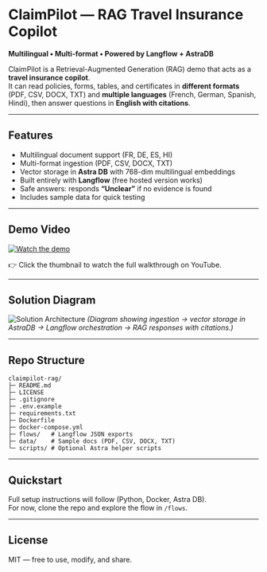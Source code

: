 # ClaimPilot — RAG Travel Insurance Copilot

**Multilingual • Multi-format • Powered by Langflow + AstraDB**

ClaimPilot is a Retrieval-Augmented Generation (RAG) demo that acts as a **travel insurance copilot**.  
It can read policies, forms, tables, and certificates in **different formats** (PDF, CSV, DOCX, TXT) and **multiple languages** (French, German, Spanish, Hindi), then answer questions in **English with citations**.

---

## Features
- Multilingual document support (FR, DE, ES, HI)
- Multi-format ingestion (PDF, CSV, DOCX, TXT)
- Vector storage in **Astra DB** with 768-dim multilingual embeddings
- Built entirely with **Langflow** (free hosted version works)
- Safe answers: responds **“Unclear”** if no evidence is found
- Includes sample data for quick testing

---

## Demo Video
[![Watch the demo](https://img.youtube.com/vi/Fd3-hpZlfPA/hqdefault.jpg)](https://youtu.be/Fd3-hpZlfPA)

👉 Click the thumbnail to watch the full walkthrough on YouTube.

---

## Solution Diagram
![Solution Architecture](https://drive.google.com/uc?id=1s7pSAG5zpezN0FSWHz6pYUkHmrwSFKko)
*(Diagram showing ingestion → vector storage in AstraDB → Langflow orchestration → RAG responses with citations.)*

---

## Repo Structure
```
claimpilot-rag/
├─ README.md
├─ LICENSE
├─ .gitignore
├─ .env.example
├─ requirements.txt
├─ Dockerfile
├─ docker-compose.yml
├─ flows/   # Langflow JSON exports
├─ data/    # Sample docs (PDF, CSV, DOCX, TXT)
└─ scripts/ # Optional Astra helper scripts
```

---

## Quickstart
Full setup instructions will follow (Python, Docker, Astra DB).  
For now, clone the repo and explore the flow in `/flows`.

---

## License
MIT — free to use, modify, and share.
